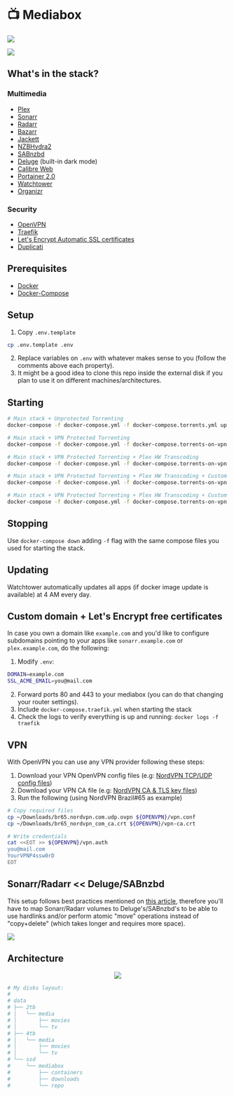 # :tv: Mediabox

![](https://github.com/cristianmiranda/mediabox/workflows/Multimedia%20Stack%20Deployment/badge.svg)

![](https://i.imgur.com/UZklu5w.jpg)

## What's in the stack?

### Multimedia
* [Plex](https://www.plex.tv/)
* [Sonarr](https://sonarr.tv/)
* [Radarr](https://radarr.video/)
* [Bazarr](https://www.bazarr.media/)
* [Jackett](https://github.com/Jackett/Jackett)
* [NZBHydra2](https://github.com/theotherp/nzbhydra2)
* [SABnzbd](https://sabnzbd.org/)
* [Deluge](https://deluge-torrent.org/) (built-in dark mode)
* [Calibre Web](https://github.com/janeczku/calibre-web)
* [Portainer 2.0](https://www.portainer.io/)
* [Watchtower](https://github.com/containrrr/watchtower)
* [Organizr](https://github.com/causefx/Organizr)

### Security
* [OpenVPN](https://github.com/dperson/openvpn-client)
* [Traefik](https://containo.us/traefik/)
* [Let's Encrypt Automatic SSL certificates](https://letsencrypt.org/)
* [Duplicati](https://www.duplicati.com/)

## Prerequisites
* [Docker](https://www.docker.com/)
* [Docker-Compose](https://docs.docker.com/compose/)

## Setup
1. Copy `.env.template`
```bash
cp .env.template .env
```
2. Replace variables on `.env` with whatever makes sense to you (follow the comments above each property).
3. It might be a good idea to clone this repo inside the external disk if you plan to use it on different machines/architectures.

## Starting
```bash
# Main stack + Unprotected Torrenting
docker-compose -f docker-compose.yml -f docker-compose.torrents.yml up -d

# Main stack + VPN Protected Torrenting
docker-compose -f docker-compose.yml -f docker-compose.torrents-on-vpn.yml up -d

# Main stack + VPN Protected Torrenting + Plex HW Transcoding
docker-compose -f docker-compose.yml -f docker-compose.torrents-on-vpn.yml -f docker-compose.plex-hw.yml up -d

# Main stack + VPN Protected Torrenting + Plex HW Transcoding + Custom domain & SSL certificates
docker-compose -f docker-compose.yml -f docker-compose.torrents-on-vpn.yml -f docker-compose.plex-hw.yml -f docker-compose.traefik.yml up -d

# Main stack + VPN Protected Torrenting + Plex HW Transcoding + Custom domain & SSL certificates + Calibre Web
docker-compose -f docker-compose.yml -f docker-compose.torrents-on-vpn.yml -f docker-compose.plex-hw.yml -f docker-compose.traefik.yml -f docker-compose.books.yml up -d
```

## Stopping
Use `docker-compose down` adding `-f` flag with the same compose files you used for starting the stack.

## Updating
Watchtower automatically updates all apps (if docker image update is available) at 4 AM every day.

## Custom domain + Let's Encrypt free certificates
In case you own a domain like `example.com` and you'd like to configure subdomains pointing to your apps like `sonarr.example.com` or `plex.example.com`, do the following:
1. Modify `.env`:
```bash
DOMAIN=example.com
SSL_ACME_EMAIL=you@mail.com
```
2. Forward ports 80 and 443 to your mediabox (you can do that changing your router settings).
3. Include `docker-compose.traefik.yml` when starting the stack
4. Check the logs to verify everything is up and running: `docker logs -f traefik`

## VPN
With OpenVPN you can use any VPN provider following these steps:

1. Download your VPN OpenVPN config files (e.g: [NordVPN TCP/UDP config files](https://nordvpn.com/ovpn/))
2. Download your VPN CA file (e.g: [NordVPN CA & TLS key files](https://downloads.nordcdn.com/configs/archives/certificates/servers.zip))
3. Run the following (using NordVPN Brazil#65 as example)
```bash
# Copy required files
cp ~/Downloads/br65.nordvpn.com.udp.ovpn ${OPENVPN}/vpn.conf
cp ~/Downloads/br65_nordvpn_com_ca.crt ${OPENVPN}/vpn-ca.crt

# Write credentials
cat <<EOT >> ${OPENVPN}/vpn.auth
you@mail.com
YourVPNP4ssw0rD
EOT
```

## Sonarr/Radarr << Deluge/SABnzbd
This setup follows best practices mentioned on [this article](https://wiki.servarr.com/Docker_Guide#The_Best_Docker_Setup), therefore you'll have to map Sonarr/Radarr volumes to Deluge's/SABnzbd's to be able to use hardlinks and/or perform atomic "move" operations instead of "copy+delete" (which takes longer and requires more space).

![](https://i.imgur.com/AHOQVXh.png)

## Architecture
<p align="center">
  <img src="https://imgur.com/nsEsoKw.png" />
</p>

```bash
# My disks layout:
#
# data
# ├── 2tb
# │   └── media
# │       ├── movies
# │       └── tv
# ├── 4tb
# │   └── media
# │       ├── movies
# │       └── tv
# └── ssd
#     └── mediabox
#         ├── containers
#         ├── downloads
#         └── repo
```
